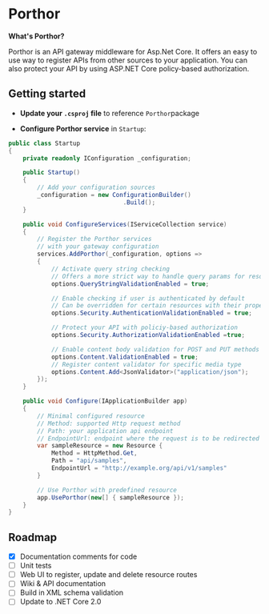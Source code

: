 # Porthor
**What's Porthor?**

Porthor is an API gateway middleware for Asp.Net Core. It offers an easy to use way to register APIs from other sources to your application. You can also protect your API by using ASP.NET Core policy-based authorization.

## Getting started

- **Update your `.csproj` file** to reference `Porthor`package

- **Configure Porthor service** in `Startup`:

```csharp
public class Startup
{
    private readonly IConfiguration _configuration;

    public Startup()
    {
        // Add your configuration sources
        _configuration = new ConfigurationBuilder()
                                .Build();
    }

    public void ConfigureServices(IServiceCollection service)
    {
        // Register the Porthor services
        // with your gateway configuration
        services.AddPorthor(_configuration, options =>
        {
            // Activate query string checking
            // Offers a more strict way to handle query params for resources
            options.QueryStringValidationEnabled = true;

            // Enable checking if user is authenticated by default
            // Can be overridden for certain resources with their property `AllowAnonymous`
            options.Security.AuthenticationValidationEnabled = true;

            // Protect your API with policiy-based authorization
            options.Security.AuthorizationValidationEnabled =true;

            // Enable content body validation for POST and PUT methods
            options.Content.ValidationEnabled = true;
            // Register content validator for specific media type
            options.Content.Add<JsonValidator>("application/json");
        });
    }

    public void Configure(IApplicationBuilder app)
    {
        // Minimal configured resource
        // Method: supported Http request method
        // Path: your application api endpoint
        // EndpointUrl: endpoint where the request is to be redirected
        var sampleResource = new Resource {
            Method = HttpMethod.Get,
            Path = "api/samples",
            EndpointUrl = "http://example.org/api/v1/samples"
        }

        // Use Porthor with predefined resource
        app.UsePorthor(new[] { sampleResource });
    }
}
```

## Roadmap

- [X] Documentation comments for code
- [ ] Unit tests
- [ ] Web UI to register, update and delete resource routes
- [ ] Wiki & API documentation
- [ ] Build in XML schema validation
- [ ] Update to .NET Core 2.0
